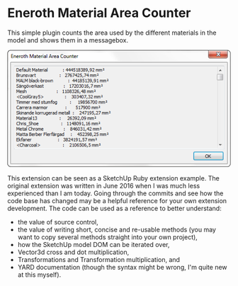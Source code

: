 # Eneroth Material Area Counter

This simple plugin counts the area used by the different materials in the model and shows them in a messagebox.

![](Screenshot.png)

This extension can be seen as a SketchUp Ruby extension example. The original extension was written in June 2016 when I was much less experienced than I am today. Going through the commits and see how the code base has changed may be a helpful reference for your own extension development. The code can be used as a reference to better understand:
* the value of source control,
* the value of writing short, concise and re-usable methods (you may want to copy several methods straight into your own project),
* how the SketchUp model DOM can be iterated over,
* Vector3d cross and dot multiplication,
* Transformations and Transformation multiplication, and
* YARD documentation (though the syntax might be wrong, I'm quite new at this myself).
